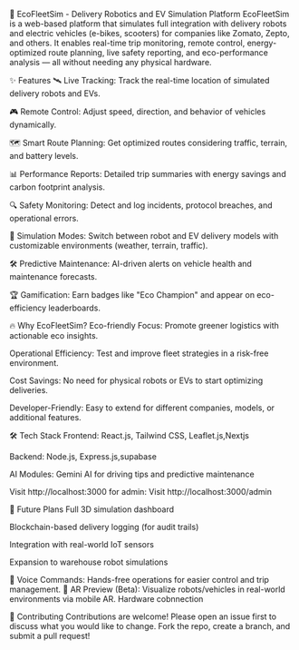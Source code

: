 🚀 EcoFleetSim - Delivery Robotics and EV Simulation Platform
EcoFleetSim is a web-based platform that simulates full integration with delivery robots and electric vehicles (e-bikes, scooters) for companies like Zomato, Zepto, and others.
It enables real-time trip monitoring, remote control, energy-optimized route planning, live safety reporting, and eco-performance analysis — all without needing any physical hardware.

✨ Features
🛰️ Live Tracking: Track the real-time location of simulated delivery robots and EVs.

🎮 Remote Control: Adjust speed, direction, and behavior of vehicles dynamically.

🗺️ Smart Route Planning: Get optimized routes considering traffic, terrain, and battery levels.

📊 Performance Reports: Detailed trip summaries with energy savings and carbon footprint analysis.

🔍 Safety Monitoring: Detect and log incidents, protocol breaches, and operational errors.

🤖 Simulation Modes: Switch between robot and EV delivery models with customizable environments (weather, terrain, traffic).

🛠️ Predictive Maintenance: AI-driven alerts on vehicle health and maintenance forecasts.

🏆 Gamification: Earn badges like "Eco Champion" and appear on eco-efficiency leaderboards.







🔥 Why EcoFleetSim?
Eco-friendly Focus: Promote greener logistics with actionable eco insights.

Operational Efficiency: Test and improve fleet strategies in a risk-free environment.

Cost Savings: No need for physical robots or EVs to start optimizing deliveries.

Developer-Friendly: Easy to extend for different companies, models, or additional features.

🛠️ Tech Stack
Frontend: React.js, Tailwind CSS, Leaflet.js,Nextjs

Backend: Node.js, Express.js,supabase



AI Modules: Gemini AI for driving tips and predictive maintenance

Visit http://localhost:3000
for admin: Visit http://localhost:3000/admin

🧠 Future Plans
Full 3D simulation dashboard

Blockchain-based delivery logging (for audit trails)

Integration with real-world IoT sensors

Expansion to warehouse robot simulations


🎤 Voice Commands: Hands-free operations for easier control and trip management.
📱 AR Preview (Beta): Visualize robots/vehicles in real-world environments via mobile AR.
Hardware cobnnection 



🤝 Contributing
Contributions are welcome! Please open an issue first to discuss what you would like to change.
Fork the repo, create a branch, and submit a pull request!



